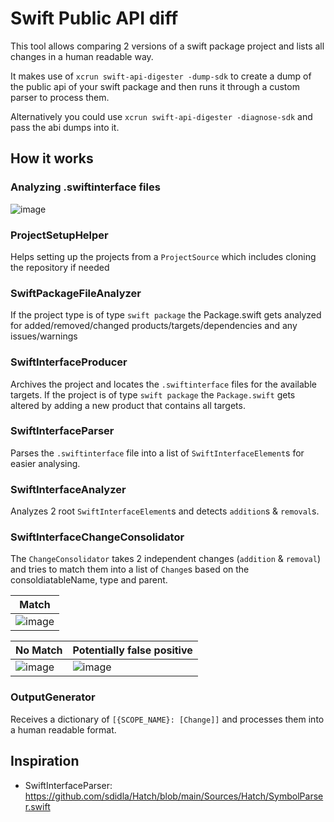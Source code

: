 # Swift Public API diff

This tool allows comparing 2 versions of a swift package project and lists all changes in a human readable way.

It makes use of `xcrun swift-api-digester -dump-sdk` to create a dump of the public api of your swift package and then runs it through a custom parser to process them.

Alternatively you could use `xcrun swift-api-digester -diagnose-sdk` and pass the abi dumps into it.

## How it works

### Analyzing .swiftinterface files

![image](https://github.com/user-attachments/assets/f836c963-6c16-4694-a481-9f0e598fbcd5)

### ProjectSetupHelper

Helps setting up the projects from a `ProjectSource` which includes cloning the repository if needed

### SwiftPackageFileAnalyzer

If the project type is of type `swift package` the Package.swift gets analyzed for added/removed/changed products/targets/dependencies and any issues/warnings

### SwiftInterfaceProducer

Archives the project and locates the `.swiftinterface` files for the available targets.
If the project is of type `swift package` the `Package.swift` gets altered by adding a new product that contains all targets.

### SwiftInterfaceParser

Parses the `.swiftinterface` file into a list of `SwiftInterfaceElement`s for easier analysing.

### SwiftInterfaceAnalyzer

Analyzes 2 root `SwiftInterfaceElement`s and detects `addition`s & `removal`s.

### SwiftInterfaceChangeConsolidator

The `ChangeConsolidator` takes 2 independent changes (`addition` & `removal`) and tries to match them into a list of `Change`s based on the consoldiatableName, type and parent.

| Match |
| --- |
| ![image](https://github.com/user-attachments/assets/f057c160-f85d-45af-b08f-203b89e43b41) |

| No Match | Potentially false positive |
| --- | --- |
| ![image](https://github.com/user-attachments/assets/5ae3b624-b32a-41cc-9026-8ba0117cec57) | ![image](https://github.com/user-attachments/assets/a7e60605-fc1c-49ef-a203-d6a5466a6fda) |

### OutputGenerator

Receives a dictionary of `[{SCOPE_NAME}: [Change]]` and processes them into a human readable format.

## Inspiration
- SwiftInterfaceParser: https://github.com/sdidla/Hatch/blob/main/Sources/Hatch/SymbolParser.swift
